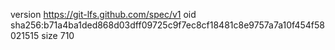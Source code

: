 version https://git-lfs.github.com/spec/v1
oid sha256:b71a4ba1ded868d03dff09725c9f7ec8cf18481c8e9757a7a10f454f58021515
size 710

